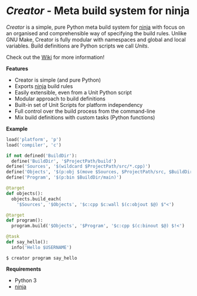 *Creator* - Meta build system for ninja
=======================================

*Creator* is a simple, pure Python meta build system for [ninja][] with focus on an organised and comprehensible way of specifying the build rules. Unlike GNU Make, Creator is fully modular with namespaces and global and local variables. Build definitions are Python scripts we call *Units*.

Check out the [Wiki][] for more information!

__Features__

- Creator is simple (and pure Python)
- Exports [ninja][] build rules 
- Easily extensible, even from a Unit Python script
- Modular approach to build definitions
- Built-in set of Unit Scripts for platform independency
- Full control over the build process from the command-line
- Mix build definitions with custom tasks (Python functions)

__Example__

```python
load('platform', 'p')
load('compiler', 'c')

if not defined('BuildDir'):
  define('BuildDir', '$ProjectPath/build')
define('Sources', '$(wildcard $ProjectPath/src/*.cpp)')
define('Objects', '$(p:obj $(move $Sources, $ProjectPath/src, $BuildDir/obj))')
define('Program', '$(p:bin $BuildDir/main)')

@target
def objects():
  objects.build_each(
    '$Sources', '$Objects', '$c:cpp $c:wall $(c:objout $@) $"<')

@target
def program():
  program.build('$Objects', '$Program', '$c:cpp $(c:binout $@) $!<')

@task
def say_hello():
  info('Hello $USERNAME')
```

```
$ creator program say_hello
```

__Requirements__

- Python 3
- [ninja][]

[ninja]: https://github.com/martine/ninja
[Wiki]: https://github.com/creator-build/creator/wiki

